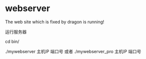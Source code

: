 # webserver

The web site which is fixed by dragon is running!

运行服务器

cd bin/

./mywebserver 主机IP 端口号 或者 ./mywebserver_pro 主机IP 端口号
